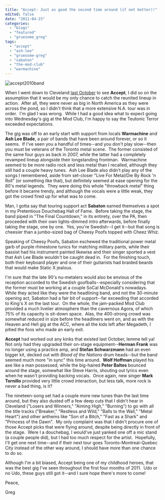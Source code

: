 ```yaml
---
title: "Accept: Just as good the second time around (if not better)!"
edited: false
date: "2011-04-23"
categories:
  - "blogs"
  - "featured"
  - "gruesome_greg"
tags:
  - "accept"
  - "ash-lee"
  - "grueosme-greg"
  - "sabaton"
  - "the-mod-club"
  - "warmachine"
---
```


![](http://www.hellbound.ca/wp-content/uploads/2011/04/accept2010band.jpg "accept2010band")

When I went down to Cleveland [last October](http://www.hellbound.ca/2010/10/accept-and-kings-x-an-odd-couple-to-be-sure/) to see **Accept**, I did so on the assumption that it would be my only chance to catch the reunited lineup in action.  After all, they were never as big in North America as they were across the pond, so I didn't think that a more extensive N.A. tour was in order.  I'm glad I was wrong.  While I had a good idea what to expect going into Wednesday's gig at the Mod Club, I'm happy to say the Teutonic Terror exceeded expectations.

The gig was off to an early start with support from locals **Warmachine** and **Ash Lee Blade**, a pair of bands that have been around forever, or so it seems.  If I've seen you a handful of times--and you don't play slow--then you must be veterans of the Toronto metal scene.  The former consisted of the same four guys as back in 2007, while the latter had a completely revamped lineup alongside their longstanding frontman.  Warmachine seemed to be more radio rock and less metal than I recalled, although they still had a couple heavy tunes.  Ash Lee Blade also didn't play any of the songs I remembered, aside from set-closer "Live For Metal/Die By Rock 'n Roll" (or something like that), but definitely seemed at ease opening for the 80's metal legends.  They were doing this whole "throwback metal" thing before it became trendy, and although the vocals were a little weak, they got the crowd fired up for what was to come.

Man, I gotta say that touring support act **Sabaton** earned themselves a spot in my Pretentious Douchebag Hall of Fame.  Before taking the stage, the band piped in "The Final Countdown," in its entirety, over the PA, then proceeded with their own lights-dimmed intro afterwards, before finally taking the stage, one by one.  Yes, you're Swedish--I get it--but that song is cheesier than a jumbo-sized bag of Cheesy Poofs topped with Cheez Whiz.

Speaking of Cheesy Poofs, Sabaton eschewed the traditional power metal garb of purple rhinestone tunics for matching military pants, while their bassist had his instrument painted likewise and their singer sported a vest that Ash Lee Blade wouldn't be caught dead in.  For the finishing touch, both their keyboard player and one of their guitarists had braided beards that would make Static X jealous.

I'm sure that the late 90's nu-metalers would also be envious of the reception accorded to the Swedish goofballs--especially considering that the former must be working at a couple SoCal McDonald's nowadays.  While they acted like they were the headlining band, and not the 30-minute opening act, Sabaton had a fair bit of support--far exceeding that accorded to King's X on the last tour.  On the whole, the jam-packed Mod Club provided a much livelier atmosphere than the cavernous Agora, of which 75% of its capacity is sit-down space.  Alas, the 400-strong crowd was somewhat reduced in size before the headliners went on, and as with the Heaven and Hell gig at the ACC, where all the kids left after Megadeth, I pitied the foos who made an early exit.

**Accept** had worked out any kinks that existed last October, lemme tell ya!  Not only had they upgraded their on-stage equipment--**Herman Frank** was no longer using a practice amp, and **Stefan Schwarzmann** had an even bigger kit, decked out with _Blood of the Nations_ drum heads--but the band seemed much more "in sync" this time around.  **Wolf Hoffman** played his axe like a man possessed, while the big-haired **Peter Baltes** bounced around the stage, somewhat like Steve Harris, shouting out lyrics even when he wasn't providing backing vocals.  Once again, new singer **Mark Tornillo** provided very little crowd interaction, but less talk, more rock is never a bad thing, is it?

The nineteen-song set had a couple more new tunes than the last time around, but they also dusted off a few deep cuts that I didn't hear in Cleveland ("Losers and Winners," "Aiming High," "Burning") to go with all the title tracks ("Breaker," "Restless and Wild," "Balls to the Wall," "Metal Heart") and other anthems like "Son of a Bitch," "Fast as a Shark" and "Princess of the Dawn".  My only complaint was that I didn't procure one of those Accept picks that were flying around, despite being directly in front of the stage.  Were I a douchebag, I would've just yanked one off a mic stand (a couple people did), but I had too much respect for the artist.  Hopefully, I'll get one next time--and if their next tour goes Toronto-Montreal-Quebec City instead of the other way around, I should have more than one chance to do so.

Although I'm a bit biased, Accept being one of my childhood heroes, that was the best gig I've seen throughout the first four months of 2011.  Udo or no Udo, these guys still got it--and I sure hope there's more to come!

Peace,

Greg

